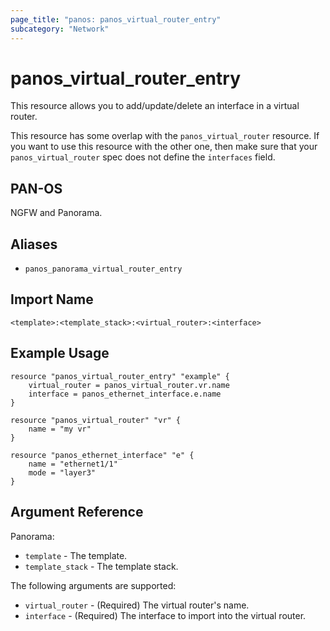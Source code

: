 ```yaml
---
page_title: "panos: panos_virtual_router_entry"
subcategory: "Network"
---
```


# panos_virtual_router_entry

This resource allows you to add/update/delete an interface in a
virtual router.

This resource has some overlap with the `panos_virtual_router`
resource.  If you want to use this resource with the other one, then make
sure that your `panos_virtual_router` spec does not define the
`interfaces` field.


## PAN-OS

NGFW and Panorama.


## Aliases

* `panos_panorama_virtual_router_entry`


## Import Name

```
<template>:<template_stack>:<virtual_router>:<interface>
```


## Example Usage

```hcl
resource "panos_virtual_router_entry" "example" {
    virtual_router = panos_virtual_router.vr.name
    interface = panos_ethernet_interface.e.name
}

resource "panos_virtual_router" "vr" {
    name = "my vr"
}

resource "panos_ethernet_interface" "e" {
    name = "ethernet1/1"
    mode = "layer3"
}
```


## Argument Reference

Panorama:

* `template` - The template.
* `template_stack` - The template stack.


The following arguments are supported:

* `virtual_router` - (Required) The virtual router's name.
* `interface` - (Required) The interface to import into the virtual router.
